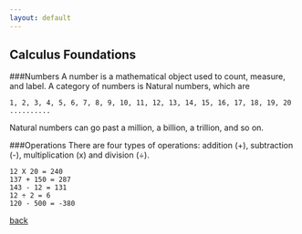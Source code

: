 ```yaml
---
layout: default
---
```


## Calculus Foundations

###Numbers
A number is a mathematical object used to count, measure, and label. A category of numbers is Natural numbers, which are 

```
1, 2, 3, 4, 5, 6, 7, 8, 9, 10, 11, 12, 13, 14, 15, 16, 17, 18, 19, 20 ..........
```

Natural numbers can go past a million, a billion, a trillion, and so on.

###Operations
There are four types of operations: addition (+), subtraction (-), multiplication (x) and division (÷).

```
12 X 20 = 240
137 + 150 = 287
143 - 12 = 131
12 ÷ 2 = 6
120 - 500 = -380
```

[back](../)
